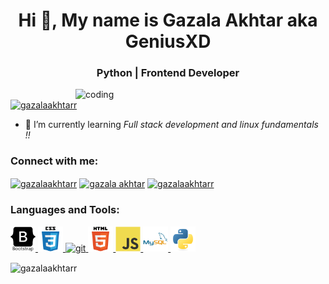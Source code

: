 <h1 align="center">Hi 👋, My name is Gazala Akhtar aka GeniusXD</h1>
<h3 align="center">Python | Frontend Developer</h3>
<img align="right" alt="coding" width="400" src="https://adcy.io/wp-content/uploads/2020/04/anti-hacking.gif">

<p align="left"> <a href="https://twitter.com/gazalaakhtarr" target="blank"><img src="https://img.shields.io/twitter/follow/gazalaakhtarr?logo=twitter&style=for-the-badge" alt="gazalaakhtarr" /></a> </p>

- 🌱 I’m currently learning *Full stack development and linux fundamentals !!*

<h3 align="left">Connect with me:</h3>
<p align="left">
<a href="https://twitter.com/gazalaakhtarr" target="blank"><img align="center" src="https://raw.githubusercontent.com/rahuldkjain/github-profile-readme-generator/master/src/images/icons/Social/twitter.svg" alt="gazalaakhtarr" height="30" width="40" /></a>
<a href="https://linkedin.com/in/gazalaakhtarr" target="blank"><img align="center" src="https://raw.githubusercontent.com/rahuldkjain/github-profile-readme-generator/master/src/images/icons/Social/linked-in-alt.svg" alt="gazala akhtar" height="30" width="40" /></a>
<a href="https://instagram.com/gazalaakhtarr" target="blank"><img align="center" src="https://raw.githubusercontent.com/rahuldkjain/github-profile-readme-generator/master/src/images/icons/Social/instagram.svg" alt="gazalaakhtarr" height="30" width="40" /></a>
</p>

<h3 align="left">Languages and Tools:</h3>
<p align="left"> <a href="https://getbootstrap.com" target="_blank" rel="noreferrer"> <img src="https://raw.githubusercontent.com/devicons/devicon/master/icons/bootstrap/bootstrap-plain-wordmark.svg" alt="bootstrap" width="40" height="40"/> </a> <a href="https://www.w3schools.com/css/" target="_blank" rel="noreferrer"> <img src="https://raw.githubusercontent.com/devicons/devicon/master/icons/css3/css3-original-wordmark.svg" alt="css3" width="40" height="40"/> </a> <a href="https://git-scm.com/" target="_blank" rel="noreferrer"> <img src="https://www.vectorlogo.zone/logos/git-scm/git-scm-icon.svg" alt="git" width="40" height="40"/> </a> <a href="https://www.w3.org/html/" target="_blank" rel="noreferrer"> <img src="https://raw.githubusercontent.com/devicons/devicon/master/icons/html5/html5-original-wordmark.svg" alt="html5" width="40" height="40"/> </a> <a href="https://developer.mozilla.org/en-US/docs/Web/JavaScript" target="_blank" rel="noreferrer"> <img src="https://raw.githubusercontent.com/devicons/devicon/master/icons/javascript/javascript-original.svg" alt="javascript" width="40" height="40"/> </a> <a href="https://www.mysql.com/" target="_blank" rel="noreferrer"> <img src="https://raw.githubusercontent.com/devicons/devicon/master/icons/mysql/mysql-original-wordmark.svg" alt="mysql" width="40" height="40"/> </a> <a href="https://www.python.org" target="_blank" rel="noreferrer"> <img src="https://raw.githubusercontent.com/devicons/devicon/master/icons/python/python-original.svg" alt="python" width="40" height="40"/> </a> </p>

<p><img align="center" src="https://github-readme-stats.vercel.app/api/top-langs?username=gazalaakhtarr&show_icons=true&locale=en&layout=compact" alt="gazalaakhtarr" /></p>
